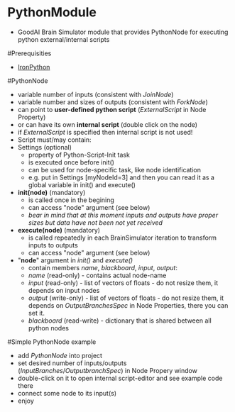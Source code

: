 # PythonModule
 - GoodAI Brain Simulator module that provides PythonNode for executing python external/internal scripts

#Prerequisities
 - [IronPython](http://ironpython.net/)

#PythonNode
 - variable number of inputs (consistent with *JoinNode*)
 - variable number and sizes of outputs (consistent with *ForkNode*)
 - can point to **user-defined python script** (*ExternalScript* in Node Property)
 - or can have its own **internal script** (double click on the node)
  - if *ExternalScript* is specified then internal script is not used!
 - Script must/may contain:
  - Settings (optional)
    - property of Python-Script-Init task
    - is executed once before init()
    - can be used for node-specific task, like node identification
     - e.g. put in Settings [myNodeId=3] and then you can read it as a global variable in init() and execute()
  - **init(**node**)** (mandatory)
    - is called once in the begining
    - can access "node" argument (see below)
	 - *bear in mind that at this moment inputs and outputs have proper sizes but data have not been not yet received*
  - **execute(**node**)** (mandatory)
    - is called repeatedly in each BrainSimulator iteration to transform inputs to outputs
    - can access "node" argument (see below)
  - "**node**" argument in *init()* and *execute()*
	 - contain members *name*, *blackboard*, *input*, *output*:
      - *name* (read-only) - contains actual node-name
      - *input* (read-only) - list of vectors of floats - do not resize them, it depends on input nodes
      - *output* (write-only) - list of vectors of floats - do not resize them, it depends on *OutputBranchesSpec* in Node Properties, there you can set it.
      - *blackboard* (read-write) - dictionary that is shared between all python nodes

#Simple PythonNode example
 - add *PythonNode* into project
 - set desired number of inputs/outputs (*InputBranches*/*OutputbranchSpec*) in Node Propery window
 - double-click on it to open internal script-editor and see example code there
 - connect some node to its input(s)
 - enjoy